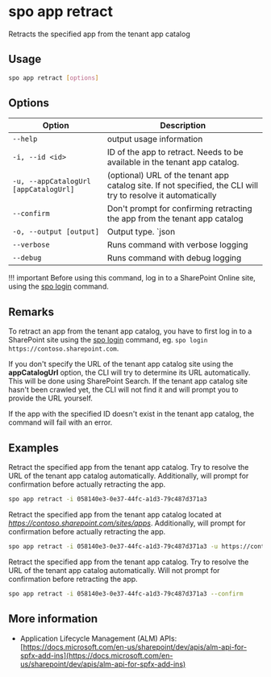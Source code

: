 # spo app retract

Retracts the specified app from the tenant app catalog

## Usage

```sh
spo app retract [options]
```

## Options

Option|Description
------|-----------
`--help`|output usage information
`-i, --id <id>`|ID of the app to retract. Needs to be available in the tenant app catalog.
`-u, --appCatalogUrl [appCatalogUrl]`|(optional) URL of the tenant app catalog site. If not specified, the CLI will try to resolve it automatically
`--confirm`|Don't prompt for confirming retracting the app from the tenant app catalog
`-o, --output [output]`|Output type. `json|text`. Default `text`
`--verbose`|Runs command with verbose logging
`--debug`|Runs command with debug logging

!!! important
    Before using this command, log in to a SharePoint Online site, using the [spo login](../login.md) command.

## Remarks

To retract an app from the tenant app catalog, you have to first log in to a SharePoint site using the [spo login](../login.md) command, eg. `spo login https://contoso.sharepoint.com`.

If you don't specify the URL of the tenant app catalog site using the **appCatalogUrl** option, the CLI will try to determine its URL automatically. This will be done using SharePoint Search. If the tenant app catalog site hasn't been crawled yet, the CLI will not find it and will prompt you to provide the URL yourself.

If the app with the specified ID doesn't exist in the tenant app catalog, the command will fail with an error.

## Examples

Retract the specified app from the tenant app catalog. Try to resolve the URL of the tenant app catalog automatically. Additionally, will prompt for confirmation before actually retracting the app.

```sh
spo app retract -i 058140e3-0e37-44fc-a1d3-79c487d371a3
```

Retract the specified app from the tenant app catalog located at _https://contoso.sharepoint.com/sites/apps_. Additionally, will prompt for confirmation before actually retracting the app.

```sh
spo app retract -i 058140e3-0e37-44fc-a1d3-79c487d371a3 -u https://contoso.sharepoint.com/sites/apps
```

Retract the specified app from the tenant app catalog. Try to resolve the URL of the tenant app catalog automatically. Will not prompt for confirmation before retracting the app.

```sh
spo app retract -i 058140e3-0e37-44fc-a1d3-79c487d371a3 --confirm
```

## More information

- Application Lifecycle Management (ALM) APIs: [https://docs.microsoft.com/en-us/sharepoint/dev/apis/alm-api-for-spfx-add-ins](https://docs.microsoft.com/en-us/sharepoint/dev/apis/alm-api-for-spfx-add-ins)